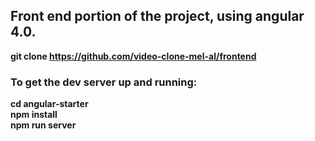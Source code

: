 ## Front end portion of the project, using angular 4.0.

**git clone https://github.com/video-clone-mel-al/frontend**

### To get the dev server up and running:
**cd angular-starter**  
**npm install**  
**npm run server**